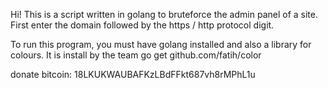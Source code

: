 Hi!
This is a script written in golang
to bruteforce the admin panel of a site.
First enter the domain followed by the
https / http protocol digit.

To run this program, you must have golang installed
and also a library for colours.
It is install by the team
go get github.com/fatih/color


donate bitcoin: 18LKUKWAUBAFKzLBdFFkt687vh8rMPhL1u

